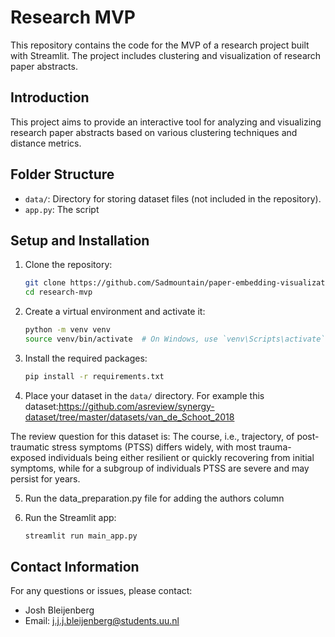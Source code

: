 
# Research MVP

This repository contains the code for the MVP of a research project built with Streamlit. The project includes clustering and visualization of research paper abstracts.

## Introduction
This project aims to provide an interactive tool for analyzing and visualizing research paper abstracts based on various clustering techniques and distance metrics.

## Folder Structure


- `data/`: Directory for storing dataset files (not included in the repository).
- `app.py`: The script


## Setup and Installation

1. Clone the repository:
    ```sh
    git clone https://github.com/Sadmountain/paper-embedding-visualization
    cd research-mvp
    ```

2. Create a virtual environment and activate it:
    ```sh
    python -m venv venv
    source venv/bin/activate  # On Windows, use `venv\Scripts\activate`
    ```

3. Install the required packages:
    ```sh
    pip install -r requirements.txt
    ```

4. Place your dataset in the `data/` directory. For example this dataset:https://github.com/asreview/synergy-dataset/tree/master/datasets/van_de_Schoot_2018

The review question for this dataset is: 
The course, i.e., trajectory, of post-traumatic stress symptoms (PTSS) differs widely, with most trauma-exposed individuals being either resilient or quickly recovering from initial symptoms, while for a subgroup of individuals PTSS are severe and may persist for years.

5. Run the data_preparation.py file for adding the authors column

6. Run the Streamlit app:
    ```sh
    streamlit run main_app.py
    ```

## Contact Information

For any questions or issues, please contact:
- Josh Bleijenberg
- Email: j.j.j.bleijenberg@students.uu.nl